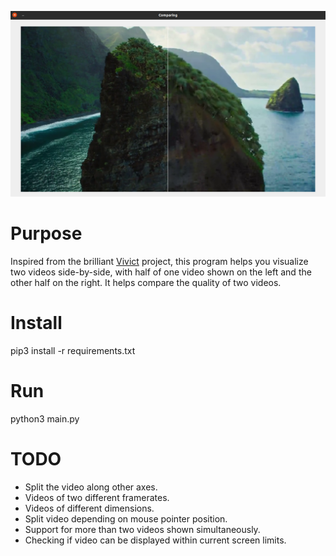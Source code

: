 ![Alt text](gallery/verticalSplit.png?raw=true "Compare videos for quality")
  
# Purpose
Inspired from the brilliant [Vivict](https://github.com/vivictorg/vivict) project, this program helps you visualize two videos side-by-side, with half of one video shown on the left and the other half on the right. It helps compare the quality of two videos. 
  
# Install
pip3 install -r requirements.txt

# Run
python3 main.py

# TODO
* Split the video along other axes.
* Videos of two different framerates.
* Videos of different dimensions.
* Split video depending on mouse pointer position.
* Support for more than two videos shown simultaneously.
* Checking if video can be displayed within current screen limits.

